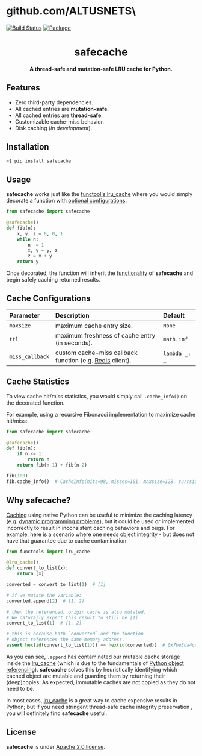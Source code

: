 # github.com/ALTUSNETS\

[![Build Status](https://cd.screwdriver.cd/pipelines/4896/badge?nocache=true)](https://cd.screwdriver.cd/pipelines/4896)
[![Package](https://img.shields.io/badge/package-pypi-blue.svg)](https://pypi.org/project/safecache/)

<div align="center">
  <h1>safecache</h1>
  <p><strong>A thread-safe and mutation-safe LRU cache for Python.</strong></p>
</div>

## Features

- Zero third-party dependencies.
- All cached entries are **mutation-safe**.
- All cached entries are **thread-safe**.
- Customizable cache-miss behavior.
- Disk caching (*in development*).

## Installation

```bash
~$ pip install safecache
```

## Usage

**safecache** works just like the [functool's lru_cache](https://docs.python.org/3/library/functools.html#functools.lru_cache) where you would simply decorate a function with [optional configurations](#cache-configurations).

```python
from safecache import safecache

@safecache()
def fib(n):
    x, y, z = 0, 0, 1
    while n:
        n -= 1
        x, y = y, z
        z = x + y
    return y
```

Once decorated, the function will inherit the [functionality](#features) of **safecache** and begin safely caching returned results.

## Cache Configurations

| Parameter | Description | Default |
|:----------|:------------|:--------|
| `maxsize`| maximum cache entry size. | `None` |
| `ttl`| maximum freshness of cache entry (in seconds). | `math.inf` |
| `miss_callback` | custom cache-miss callback function (e.g. [Redis](https://redis.io) client). | `lambda _: _` |

## Cache Statistics

To view cache hit/miss statistics, you would simply call `.cache_info()` on the decorated function.

For example, using a recursive Fibonacci implementation to maximize cache hit/miss:

```python
from safecache import safecache

@safecache()
def fib(n):
    if n <= 1:
        return n
    return fib(n-1) + fib(n-2)

fib(100)
fib.cache_info()  # CacheInfo(hits=98, misses=101, maxsize=128, currsize=101)
```
## Why safecache?

[Caching](https://en.wikipedia.org/wiki/Cache_(computing)) using native Python can be useful to minimize the caching latency (e.g. [dynamic programming problems](https://en.wikipedia.org/wiki/Dynamic_programming#Examples:_Computer_algorithms)), but it could be used or implemented incorrectly to result in inconsistent caching behaviors and bugs. For example, here is a scenario where one needs object integrity - but does not have that guarantee due to cache contamination.

```python
from functools import lru_cache

@lru_cache()
def convert_to_list(x):
    return [x]

converted = convert_to_list(1)  # [1]

# if we mutate the variable:
converted.append(2)  # [1, 2]

# then the referenced, origin cache is also mutated.
# We naturally expect this result to still be [1].
convert_to_list(1)  # [1, 2]

# this is because both `converted` and the function
# object references the same memory address.
assert hex(id(convert_to_list(1))) == hex(id(converted))  # 0x7be3da4ca7c8
```

As you can see, `.append` has contaminated our mutable cache storage inside the [lru_cache](https://docs.python.org/3/library/functools.html#functools.lru_cache) (which is due to the fundamentals of [Python object referencing](https://docs.python.org/2.0/ref/objects.html)). **safecache** solves this by heuristically identifying which cached object are mutable and guarding them by returning their (deep)copies. As expected, immutable caches are not copied as they do not need to be.

In most cases, [lru_cache](https://docs.python.org/3/library/functools.html#functools.lru_cache) is a great way to cache expensive results in Python; but if you need stringent thread-safe cache integrity preservation , you will definitely find **safecache** useful.

## License

**safecache** is under [Apache 2.0 license](./LICENSE).
